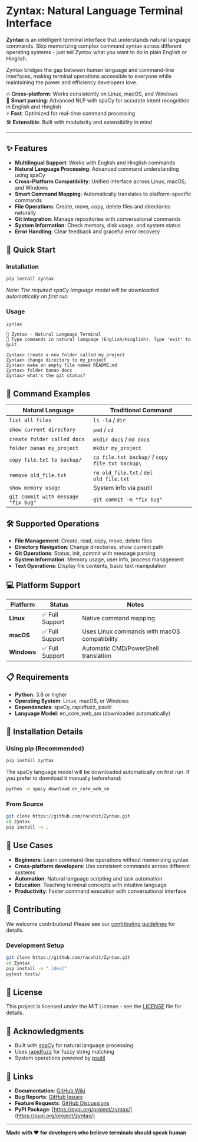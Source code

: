 # Zyntax: Natural Language Terminal Interface

**Zyntax** is an intelligent terminal interface that understands natural language commands. Skip memorizing complex command syntax across different operating systems - just tell Zyntax what you want to do in plain English or Hinglish.

Zyntax bridges the gap between human language and command-line interfaces, making terminal operations accessible to everyone while maintaining the power and efficiency developers love.

🔥 **Cross-platform**: Works consistently on Linux, macOS, and Windows  
🧠 **Smart parsing**: Advanced NLP with spaCy for accurate intent recognition in English and Hinglish  
⚡ **Fast**: Optimized for real-time command processing  
🛠 **Extensible**: Built with modularity and extensibility in mind

---

## ✨ Features

- **Multilingual Support**: Works with English and Hinglish commands
- **Natural Language Processing**: Advanced command understanding using spaCy
- **Cross-Platform Compatibility**: Unified interface across Linux, macOS, and Windows
- **Smart Command Mapping**: Automatically translates to platform-specific commands
- **File Operations**: Create, move, copy, delete files and directories naturally
- **Git Integration**: Manage repositories with conversational commands
- **System Information**: Check memory, disk usage, and system status
- **Error Handling**: Clear feedback and graceful error recovery

## 🚀 Quick Start

### Installation

```bash
pip install zyntax
```

*Note: The required spaCy language model will be downloaded automatically on first run.*

### Usage

```bash
zyntax
```

```
🚀 Zyntax - Natural Language Terminal
💬 Type commands in natural language (English/Hinglish). Type 'exit' to quit.

Zyntax> create a new folder called my_project
Zyntax> change directory to my_project
Zyntax> make an empty file named README.md
Zyntax> folder banao docs
Zyntax> what's the git status?
```

## 📖 Command Examples

| Natural Language | Traditional Command |
|------------------|-------------------|
| `list all files` | `ls -la` / `dir` |
| `show current directory` | `pwd` / `cd` |
| `create folder called docs` | `mkdir docs` / `md docs` |
| `folder banao my_project` | `mkdir my_project` |
| `copy file.txt to backup/` | `cp file.txt backup/` / `copy file.txt backup\` |
| `remove old_file.txt` | `rm old_file.txt` / `del old_file.txt` |
| `show memory usage` | System info via psutil |
| `git commit with message "fix bug"` | `git commit -m "fix bug"` |

## 🛠 Supported Operations

- **File Management**: Create, read, copy, move, delete files
- **Directory Navigation**: Change directories, show current path
- **Git Operations**: Status, init, commit with message parsing
- **System Information**: Memory usage, user info, process management
- **Text Operations**: Display file contents, basic text manipulation

## 💻 Platform Support

| Platform | Status | Notes |
|----------|--------|-------|
| **Linux** | ✅ Full Support | Native command mapping |
| **macOS** | ✅ Full Support | Uses Linux commands with macOS compatibility |
| **Windows** | ✅ Full Support | Automatic CMD/PowerShell translation |

## 📋 Requirements

- **Python**: 3.8 or higher
- **Operating System**: Linux, macOS, or Windows
- **Dependencies**: spaCy, rapidfuzz, psutil
- **Language Model**: en_core_web_sm (downloaded automatically)

## 🔧 Installation Details

### Using pip (Recommended)

```bash
pip install zyntax
```

The spaCy language model will be downloaded automatically on first run. If you prefer to download it manually beforehand:

```bash
python -m spacy download en_core_web_sm
```

### From Source

```bash
git clone https://github.com/racxhit/Zyntax.git
cd Zyntax
pip install -e .
```

## 🎯 Use Cases

- **Beginners**: Learn command-line operations without memorizing syntax
- **Cross-platform developers**: Use consistent commands across different systems
- **Automation**: Natural language scripting and task automation
- **Education**: Teaching terminal concepts with intuitive language
- **Productivity**: Faster command execution with conversational interface

## 🤝 Contributing

We welcome contributions! Please see our [contributing guidelines](https://github.com/racxhit/Zyntax/blob/main/CONTRIBUTING.md) for details.

### Development Setup

```bash
git clone https://github.com/racxhit/Zyntax.git
cd Zyntax
pip install -e ".[dev]"
pytest tests/
```

## 📝 License

This project is licensed under the MIT License - see the [LICENSE](LICENSE) file for details.

## 🙏 Acknowledgments

- Built with [spaCy](https://spacy.io/) for natural language processing
- Uses [rapidfuzz](https://github.com/maxbachmann/RapidFuzz) for fuzzy string matching
- System operations powered by [psutil](https://github.com/giampaolo/psutil)

## 🔗 Links

- **Documentation**: [GitHub Wiki](https://github.com/racxhit/Zyntax/wiki)
- **Bug Reports**: [GitHub Issues](https://github.com/racxhit/Zyntax/issues)
- **Feature Requests**: [GitHub Discussions](https://github.com/racxhit/Zyntax/discussions)
- **PyPI Package**: [https://pypi.org/project/zyntax/](https://pypi.org/project/zyntax/)

---

**Made with ❤️ for developers who believe terminals should speak human**


